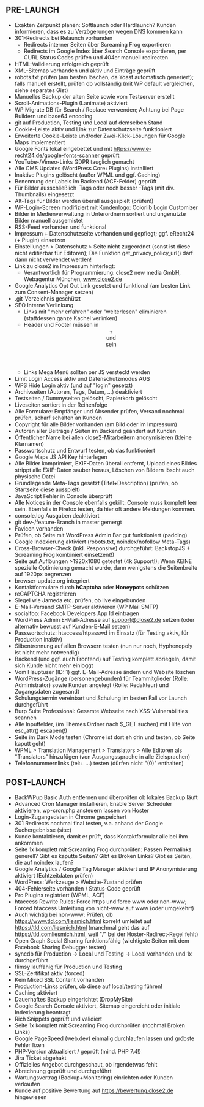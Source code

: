 ## PRE-LAUNCH
- Exakten Zeitpunkt planen: Softlaunch oder Hardlaunch? Kunden informieren, dass es zu Verzögerungen wegen DNS kommen kann
- 301-Redirects bei Relaunch vorhanden
  - Redirects interner Seiten über Screaming Frog exportieren
  - Redirects im Google Index über Search Console exportieren, per CURL Status Codes prüfen und 404er manuell redirecten
- HTML-Validierung erfolgreich geprüft
- XML-Sitemap vorhanden und aktiv und Einträge geprüft
- robots.txt prüfen (am besten löschen, da Yoast automatisch generiert); falls manuell erstellt, prüfen ob vollständig (mit WP default vergleichen, siehe separates Gist)
- Manuelles Backup der alten Seite sowie vom Testserver erstellt
- Scroll-Animations-Plugin (Lanimate) aktiviert
- WP Migrate DB für Search / Replace verwenden; Achtung bei Page Buildern und base64 encoding
- git auf Production, Testing und Local auf demselben Stand
- Cookie-Leiste aktiv und Link zur Datenschutzseite funktioniert
- Erweiterte Cookie-Leiste und/oder Zwei-Klick-Lösungen für Google Maps implementiert
- Google Fonts lokal eingebettet und mit https://www.e-recht24.de/google-fonts-scanner geprüft
- YouTube-/Vimeo-Links GDPR tauglich gemacht
- Alle CMS Updates (WordPress Core+Plugins) installiert
- Inaktive Plugins gelöscht (außer WPML und ggf. Caching)
- Benennung der Labels im Backend (ACF-Felder) geprüft
- Für Bilder ausschließlich <img> Tags oder noch besser <picture>-Tags (mit div. Thumbnails) eingesetzt
- Alt-Tags für Bilder werden überall ausgespielt (prüfen!)
- WP-Login-Screen modifiziert mit Kundenlogo: Colorlib Login Customizer
- Bilder in Medienverwaltung in Unterordnern sortiert und ungenutzte Bilder manuell ausgemistet
- RSS-Feed vorhanden und funktional
- Impressum + Datenschutzseite vorhanden und gepflegt; ggf. eRecht24 (+ Plugin) einsetzen
- Einstellungen > Datenschutz > Seite nicht zugeordnet (sonst ist diese nicht editierbar für Editoren); Die Funktion get_privacy_policy_url() darf dann nicht verwendet werden!
- Link zu close2 im Impressum hinterlegt:
  - Verantwortlich für Programmierung: close2 new media GmbH, Webagentur München, www.close2.de
- Google Analytics Opt Out Link gesetzt und funktional (am besten Link zum Consent-Manager setzen)
- .git-Verzeichnis geschützt
- SEO Interne Verlinkung
   - Links mit "mehr erfahren" oder "weiterlesen" eliminieren (stattdessen ganze Kachel verlinken)
   - Header und Footer müssen in <header>+<nav> und <footer> sein
   - Links Mega Menü sollten per JS versteckt werden
- Limit Login Access aktiv und Datenschutzmodus AUS
- WPS Hide Login aktiv (und auf "login" gesetzt)
- Archivseiten (Autoren, Tags, Datum, ...) deaktiviert
- Testseiten / Dummyseiten gelöscht, Papierkorb gelöscht
- Liveseiten sortiert in der Reihenfolge
- Alle Formulare: Empfänger und Absender prüfen, Versand nochmal prüfen, scharf schalten an Kunden
- Copyright für alle Bilder vorhanden (am Bild oder im Impressum)
- Autoren aller Beiträge / Seiten im Backend geändert auf Kunden
- Öffentlicher Name bei allen close2-Mitarbeitern anonymisieren (kleine Klarnamen)
- Passwortschutz und Entwurf testen, ob das funktioniert
- Google Maps JS API Key hinterlegen
- Alle Bilder komprimiert, EXIF-Daten überall entfernt, Upload eines Bildes strippt alle EXIF-Daten sauber heraus, Löschen von Bildern löscht auch physische Datei
- Grundlegende Meta-Tags gesetzt (Titel+Description) (prüfen, ob Startseite diese ausspielt)
- JavaScript Fehler in Console überprüft
- Alle Notices in der Console ebenfalls gekillt: Console muss komplett leer sein. Ebenfalls in Firefox testen, da hier oft andere Meldungen kommen.
- console.log Ausgaben deaktiviert
- git dev-/feature-Branch in master gemergt
- Favicon vorhanden
- Prüfen, ob Seite mit WordPress Admin Bar gut funktioniert (padding)
- Google Indexierung aktiviert (robots.txt, noindex/nofollow Meta-Tags)
- Cross-Browser-Check (inkl. Responsive) durchgeführt: BackstopJS + Screaming Frog kombiniert einsetzen(!)
- Seite auf Auflöungen >1920x1080 getestet (4k Support!); Wenn KEINE spezielle Optimierung gemacht wurde, dann wenigstens die Seitenbreite auf 1920px begrenzen
- browser-update.org integriert
- Kontaktformulare durch **hCaptcha** oder **Honeypots** schützen
- reCAPTCHA registrieren
- Siegel wie Jameda etc. prüfen, ob live eingebunden
- E-Mail-Versand SMTP-Server aktivieren (WP Mail SMTP)
- socialfoo: Facebook Developers App Id eintragen
- WordPress Admin E-Mail-Adresse auf support@close2.de setzen (oder alternativ bewusst auf Kunden-E-Mail setzen)
- Passwortschutz: htaccess/htpasswd im Einsatz (für Testing aktiv, für Production inaktiv)
- Silbentrennung auf allen Browsern testen (nun nur noch, Hyphenopoly ist nicht mehr notwendig)
- Backend (und ggf. auch Frontend) auf Testing komplett abriegeln, damit sich Kunde nicht mehr einloggt
- Vom Hauptuser (ID: 1) ggf. E-Mail-Adresse ändern und Website löschen
- WordPress-Zugänge (personengebunden) für Teammitglieder (Rolle: Administrator) sowie Kunden angelegt (Rolle: Redakteur) und Zugangsdaten zugesandt
- Schulungstermin vereinbart und Schulung im besten Fall vor Launch durchgeführt
- Burp Suite Professional: Gesamte Webseite nach XSS-Vulnerabilities scannen
- Alle Inputfelder, (im Themes Ordner nach $_GET suchen) mit Hilfe von esc_attr() escapen(!)
- Seite im Dark Mode testen (Chrome ist dort eh drin und testen, ob Seite kaputt geht)
- WPML > Translation Management > Translators > Alle Editoren als "Translators" hinzufügen (von Ausgangssprache in alle Zielsprachen)
- Telefonnummernlinks (tel:+ ...) testen (dürfen nicht "(0)" enthalten)

## POST-LAUNCH
- BackWPup Basic Auth entfernen und überprüfen ob lokales Backup läuft
- Advanced Cron Manager installieren, Enable Server Scheduler aktivieren, wp-cron.php ansteuern lassen von Hoster
- Login-Zugangsdaten in Chrome gespeichert
- 301 Redirects nochmal final testen, v.a. anhand der Google Suchergebnisse (site:)
- Kunde kontaktieren, damit er prüft, dass Kontaktformular alle bei ihm ankommen
- Seite 1x komplett mit Screaming Frog durchprüfen: Passen Permalinks generell? Gibt es kaputte Seiten? Gibt es Broken Links? Gibt es Seiten, die auf noindex laufen?
- Google Analytics / Google Tag Manager aktiviert und IP Anonymisierung aktiviert (Echtzeitdaten prüfen)
- WordPress: Werkzeuge > Website-Zustand prüfen
- 404-Fehlerseite vorhanden / Status-Code geprüft
- Pro Plugins registriert (WPML, ACF)
- htaccess Rewrite Rules: Force https und force www oder non-www; Forced htaccess Umleitung von nicht-www auf www (oder umgekehrt)
- Auch wichtig bei non-www: Prüfen, ob https://www.tld.com/liesmich.html korrekt umleitet auf https://tld.com/liesmich.html (manchmal geht das auf https://tld.comliesmich.html, weil "/" bei der Hoster-Redirect-Regel fehlt)
- Open Graph Social Sharing funktionsfähig (wichtigste Seiten mit dem Facebook Sharing Debugger testen)
- syncdb für Production -> Local und Testing -> Local vorhanden und 1x durchgeführt
- flimsy lauffähig für Production und Testing
- SSL-Zertifikat aktiv (forced)
- Kein Mixed SSL Content vorhanden
- Production-Links prüfen, ob diese auf local/testing führen!
- Caching aktiviert
- Dauerhaftes Backup eingerichtet (DropMySite)
- Google Search Console aktiviert, Sitemap eingereicht oder initiale Indexierung beantragt
- Rich Snippets geprüft und validiert
- Seite 1x komplett mit Screaming Frog durchprüfen (nochmal Broken Links)
- Google PageSpeed (web.dev) einmalig durchlaufen lassen und gröbste Fehler fixen
- PHP-Version aktualisiert / geprüft (mind. PHP 7.4!)
- Jira Ticket abgehakt
- Offizielles Angebot durchgeschaut, ob irgendetwas fehlt
- Abrechnung geprüft und durchgeführt
- Wartungsvertrag (Backup+Monitoring) einrichten oder Kunden verkaufen
- Kunde auf positive Bewertung auf https://bewertung.close2.de hingewiesen